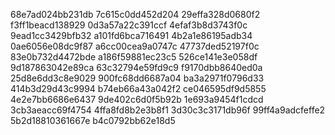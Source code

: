68e7ad024bb231db
7c615c0dd452d204
29effa328d0680f2
f3ff1beacd138929
0d3a57a22c391ccf
4efaf3b8d3743f0c
9ead1cc3429bfb32
a101fd6bca716491
4b2a1e86195adb34
0ae6056e08dc9f87
a6cc00cea9a0747c
47737ded52197f0c
83e0b732d4472bde
a186f59881ec23c5
526ce141e3e058df
9d187863042e89ca
63c32794e59fd9c9
f9170dbb8640ed0a
25d8e6dd3c8e9029
900fc68dd6687a04
ba3a2971f0796d33
414b3d29d43c9994
b74eb66a43a042f2
ce046595df9d5855
4e2e7bb6686e6437
9de402c6d0f5b92b
1e693a9454f1cdcd
3cb3aeacc69f4754
4ffa8fd8b2e3b8f1
3d30c3c3171db96f
99ff4a9adcfeffe2
5b2d18810361667e
b4c0792bb62e18d5
